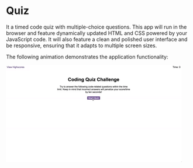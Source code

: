 # Quiz


It a timed code quiz with multiple-choice questions. This app will run in the browser and feature dynamically updated HTML and CSS powered by your JavaScript code. It will also feature a clean and polished user interface and be responsive, ensuring that it adapts to multiple screen sizes.





The following animation demonstrates the application functionality:

![code quiz](./Assets/04-web-apis-homework-demo.gif)

